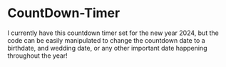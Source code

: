 # CountDown-Timer
I currently have this countdown timer set for the new year 2024, but the code can be easily manipulated to change the countdown date to a birthdate, and wedding date, or any other important date happening throughout the year!
